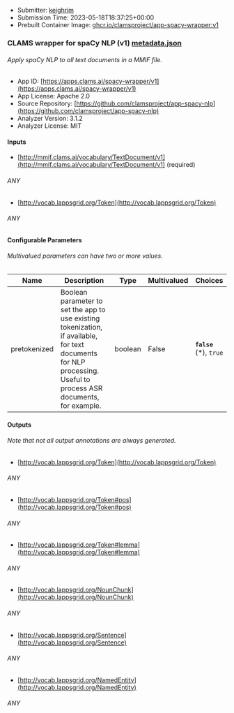 
* Submitter: [keighrim](https://github.com/keighrim)
* Submission Time: 2023-05-18T18:37:25+00:00
* Prebuilt Container Image: [ghcr.io/clamsproject/app-spacy-wrapper:v1](https://github.com/clamsproject/app-spacy-nlp/pkgs/container/app-spacy-nlp/v1)


### CLAMS wrapper for spaCy NLP (v1) [metadata.json](metadata.json)
###### Apply spaCy NLP to all text documents in a MMIF file.

* App ID: [https://apps.clams.ai/spacy-wrapper/v1](https://apps.clams.ai/spacy-wrapper/v1)
* App License: Apache 2.0
* Source Repository: [https://github.com/clamsproject/app-spacy-nlp](https://github.com/clamsproject/app-spacy-nlp)
* Analyzer Version: 3.1.2
* Analyzer License: MIT


#### Inputs
* [http://mmif.clams.ai/vocabulary/TextDocument/v1](http://mmif.clams.ai/vocabulary/TextDocument/v1) (required)
###### ANY
* [http://vocab.lappsgrid.org/Token](http://vocab.lappsgrid.org/Token) 
###### ANY


#### Configurable Parameters
###### Multivalued parameters can have two or more values.

|Name|Description|Type|Multivalued|Choices|
|----|-----------|----|-----------|-------|
|pretokenized|Boolean parameter to set the app to use existing tokenization, if available, for text documents for NLP processing. Useful to process ASR documents, for example.|boolean|False|**`false`** (*), `true`|


#### Outputs
###### Note that not all output annotations are always generated.
* [http://vocab.lappsgrid.org/Token](http://vocab.lappsgrid.org/Token) 
###### ANY
* [http://vocab.lappsgrid.org/Token#pos](http://vocab.lappsgrid.org/Token#pos) 
###### ANY
* [http://vocab.lappsgrid.org/Token#lemma](http://vocab.lappsgrid.org/Token#lemma) 
###### ANY
* [http://vocab.lappsgrid.org/NounChunk](http://vocab.lappsgrid.org/NounChunk) 
###### ANY
* [http://vocab.lappsgrid.org/Sentence](http://vocab.lappsgrid.org/Sentence) 
###### ANY
* [http://vocab.lappsgrid.org/NamedEntity](http://vocab.lappsgrid.org/NamedEntity) 
###### ANY


